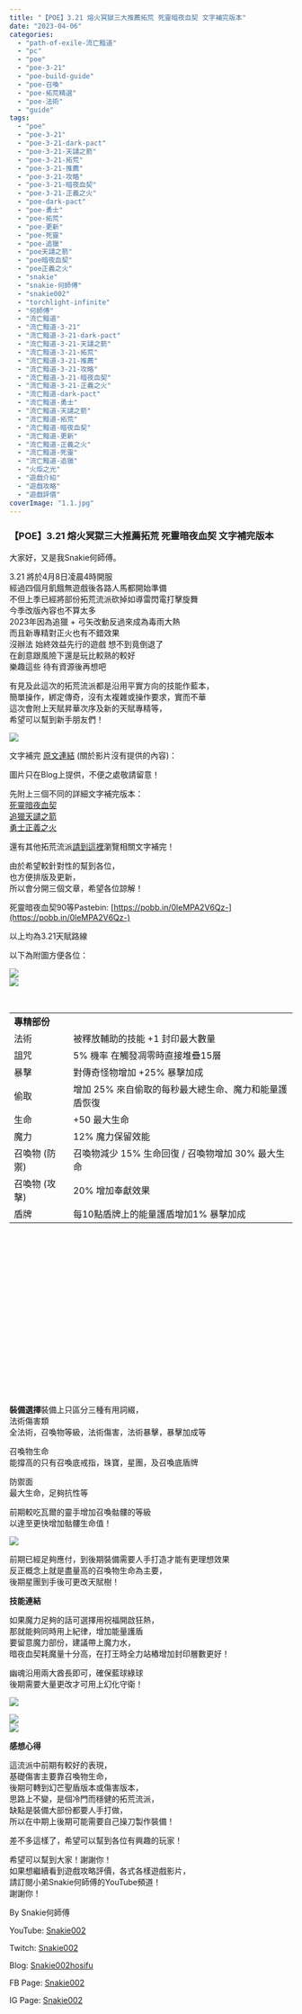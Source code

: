 ```yaml
---
title: "【POE】3.21 熔火冥獄三大推薦拓荒 死靈暗夜血契 文字補完版本"
date: "2023-04-06"
categories: 
  - "path-of-exile-流亡黯道"
  - "pc"
  - "poe"
  - "poe-3-21"
  - "poe-build-guide"
  - "poe-召喚"
  - "poe-拓荒精選"
  - "poe-法術"
  - "guide"
tags: 
  - "poe"
  - "poe-3-21"
  - "poe-3-21-dark-pact"
  - "poe-3-21-天譴之箭"
  - "poe-3-21-拓荒"
  - "poe-3-21-推薦"
  - "poe-3-21-攻略"
  - "poe-3-21-暗夜血契"
  - "poe-3-21-正義之火"
  - "poe-dark-pact"
  - "poe-勇士"
  - "poe-拓荒"
  - "poe-更新"
  - "poe-死靈"
  - "poe-追獵"
  - "poe天譴之箭"
  - "poe暗夜血契"
  - "poe正義之火"
  - "snakie"
  - "snakie-何師傅"
  - "snakie002"
  - "torchlight-infinite"
  - "何師傅"
  - "流亡黯道"
  - "流亡黯道-3-21"
  - "流亡黯道-3-21-dark-pact"
  - "流亡黯道-3-21-天譴之箭"
  - "流亡黯道-3-21-拓荒"
  - "流亡黯道-3-21-推薦"
  - "流亡黯道-3-21-攻略"
  - "流亡黯道-3-21-暗夜血契"
  - "流亡黯道-3-21-正義之火"
  - "流亡黯道-dark-pact"
  - "流亡黯道-勇士"
  - "流亡黯道-天譴之箭"
  - "流亡黯道-拓荒"
  - "流亡黯道-暗夜血契"
  - "流亡黯道-更新"
  - "流亡黯道-正義之火"
  - "流亡黯道-死靈"
  - "流亡黯道-追獵"
  - "火炬之光"
  - "遊戲介紹"
  - "遊戲攻略"
  - "遊戲評價"
coverImage: "1.1.jpg"
---
```


### 【POE】3.21 熔火冥獄三大推薦拓荒 死靈暗夜血契 文字補完版本

  
大家好，又是我Snakie何師傅。  

  
3.21 將於4月8日凌晨4時開服  
經過四個月飢餓無遊戲後各路人馬都開始準備  
不但上季已經將部份拓荒流派砍掉如導雷閃電打擊旋舞  
今季改版內容也不算太多  
2023年因為追獵 + 弓矢改動反過來成為毒雨大熱  
而且新專精對正火也有不錯效果  
沒辦法 始終效益先行的遊戲 想不到竟倒退了  
在創意跟風險下還是玩比較熟的較好  
樂趣這些 待有資源後再想吧  

  
有見及此這次的拓荒流派都是沿用平實方向的技能作藍本，  
簡單操作，綁定傳奇，沒有太複雜或操作要求，實而不華  
這次會附上天賦昇華次序及新的天賦專精等，  
希望可以幫到新手朋友們！  

  
![](WordPress/1.1-1024x576.jpg)  

  
文字補完 [原文連結](https://snakie002hosifu.blog/3-21pre/) (關於影片沒有提供的內容)：  

  
圖片只在Blog上提供，不便之處敬請留意！  

  
先附上三個不同的詳細文字補完版本：  
[死靈暗夜血契](https://snakie002hosifu.blog/3-21pre1/)  
[追獵天譴之箭](https://snakie002hosifu.blog/3-21pre2/)  
[勇士正義之火](https://snakie002hosifu.blog/3-21pre3/)  

  
還有其他拓荒流派[請到這裡](https://snakie002hosifu.blog/category/poe-%e6%8b%93%e8%8d%92%e7%b2%be%e9%81%b8/)瀏覽相關文字補完！  

  
由於希望較針對性的幫到各位，  
也方便排版及更新，  
所以會分開三個文章，希望各位諒解！  

  
死靈暗夜血契90等Pastebin: [https://pobb.in/0leMPA2V6Qz-](https://pobb.in/0leMPA2V6Qz-)  

  
以上均為3.21天賦路線  

  
以下為附圖方便各位：  

  
![](WordPress/1-2-1024x556.png)  
![](WordPress/2-2.png)  

  
   
  
  
  
  
  
  
  
  
  
  
  
  
  
  
  
  
  
  
  
  
  
  
  
  
  
  
  
  
  
  
  
  
  
  
  
  
  
  
  
  
  
  

<table style="height: 648px;" width="848"><tbody><tr><td colspan="2" width="517"><strong>專精部份</strong></td></tr><tr><td width="97">法術</td><td width="420">被釋放輔助的技能 +1 封印最大數量</td></tr><tr><td width="97">詛咒</td><td width="420">5% 機率 在觸發凋零時直接堆疊15層</td></tr><tr><td width="97">暴擊</td><td width="420">對傳奇怪物增加 +25% 暴擊加成</td></tr><tr><td width="97">偷取</td><td width="420">增加 25% 來自偷取的每秒最大總生命、魔力和能量護盾恢復</td></tr><tr><td width="97">生命</td><td width="420">+50 最大生命</td></tr><tr><td width="97">魔力</td><td width="420">12% 魔力保留效能</td></tr><tr><td width="97">召喚物 (防禦)</td><td width="420">召喚物減少 15% 生命回復 / 召喚物增加 30% 最大生命</td></tr><tr><td width="97">召喚物 (攻擊)</td><td width="420">20% 增加奉獻效果</td></tr><tr><td width="97">盾牌</td><td width="420">每10點盾牌上的能量護盾增加1% 暴擊加成</td></tr></tbody></table>

  
   

  
**裝備選擇**裝備上只區分三種有用詞綴，  
法術傷害類  
全法術，召喚物等級，法術傷害，法術暴擊，暴擊加成等  

  
召喚物生命  
能撐高的只有召喚底戒指，珠寶，星團，及召喚底盾牌  

  
防禦面  
最大生命，足夠抗性等  

  
前期較吃瓦爾的靈手增加召喚骷髏的等級  
以達至更快增加骷髏生命值！  

  
![](WordPress/7-1024x483.png)  

  
前期已經足夠應付，到後期裝備需要人手打造才能有更理想效果  
反正概念上就是盡量高的召喚物生命為主要，  
後期星團到手後可更改天賦樹！  

  
**技能連結**  

  
如果魔力足夠的話可選擇用祝福開啟狂熱，  
那就能夠同時用上紀律，增加能量護盾  
要留意魔力部份，建議帶上魔力水，  
暗夜血契耗魔量十分高，在打王時全力站樁增加封印層數更好！  

  
幽魂沿用兩大酋長即可，確保藍球綠球  
後期需要大量更改才可用上幻化守衛！  

  
![](WordPress/6-2.png)  

  
![](WordPress/4-2-1024x581.png)  
![](WordPress/3-2-1024x597.png)  

  
**感想心得**  

  
這流派中前期有較好的表現，  
基礎傷害主要靠召喚物生命，  
後期可轉到幻芒聖盾版本或傷害版本，  
思路上不變，是個冷門而穩健的拓荒流派，  
缺點是裝備大部份都要人手打做，  
所以在中期上後期可能需要自己操刀製作裝備！  

  
差不多這樣了，希望可以幫到各位有興趣的玩家！  

  
希望可以幫到大家！謝謝你！  
如果想繼續看到遊戲攻略評價，各式各樣遊戲影片，  
請訂閱小弟Snakie何師傅的YouTube頻道！  
謝謝你！  

  
By Snakie何師傅  

  
YouTube: [Snakie002](https://www.youtube.com/channel/UCDOMLG_RBSoqVHK3sIYJeLA)  

  
Twitch: [Snakie002](https://www.twitch.tv/snakie002/)  

  
Blog: [Snakie002hosifu](https://snakie002hosifu.blog/)  

  
FB Page: [Snakie002](https://www.facebook.com/Snakie002/)  

  
IG Page: [Snakie002](https://www.instagram.com/snakie002/)
